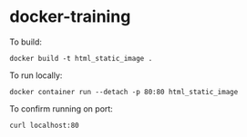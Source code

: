 # docker-training

To build: 
```
docker build -t html_static_image .
```

To run locally:
```
docker container run --detach -p 80:80 html_static_image
```

To confirm running on port:
```
curl localhost:80
```
